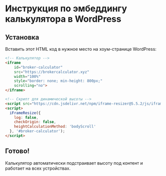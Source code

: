# Инструкция по эмбеддингу калькулятора в WordPress

## Установка

Вставить этот HTML код в нужное место на хоум-странице WordPress:

```html
<!-- Калькулятор -->
<iframe 
    id="broker-calculator"
    src="https://brokercalculator.xyz"
    width="100%"
    style="border: none; min-height: 800px;"
    scrolling="no">
</iframe>

<!-- Скрипт для динамической высоты -->
<script src="https://cdn.jsdelivr.net/npm/iframe-resizer@5.5.2/js/iframeResizer.min.js"></script>
<script>
  iFrameResize({ 
    log: false,
    checkOrigin: false,
    heightCalculationMethod: 'bodyScroll'
  }, '#broker-calculator');
</script>
```

## Готово!

Калькулятор автоматически подстраивает высоту под контент и работает на всех устройствах.